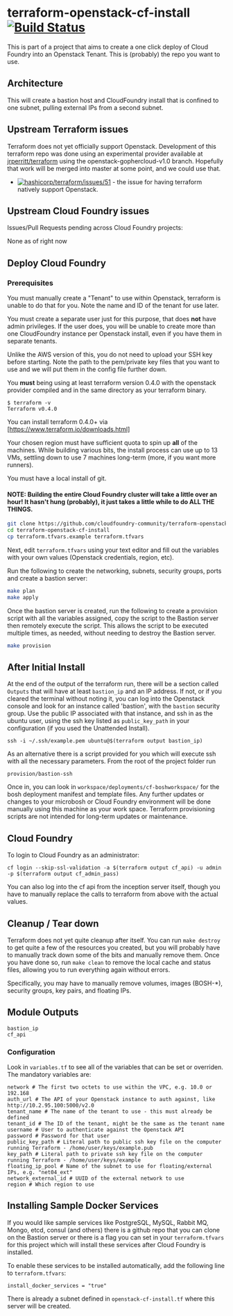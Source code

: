 terraform-openstack-cf-install [![Build Status](https://travis-ci.org/cloudfoundry-community/terraform-openstack-cf-install.svg?branch=master)](https://travis-ci.org/cloudfoundry-community/terraform-openstack-cf-install)
========================

This is part of a project that aims to create a one click deploy of Cloud Foundry into an Openstack Tenant. This is (probably) the repo you want to use.

Architecture
------------

This will create a bastion host and CloudFoundry install that is confined to one subnet, pulling external IPs from a second subnet.

Upstream Terraform issues
-------------------------

Terraform does not yet officially support Openstack. Development of this terraform repo was done using an experimental provider available at [jrperritt/terraform](https://github.com/jrperritt/terraform/tree/openstack-gophercloud-v1.0) using the openstack-gophercloud-v1.0 branch. Hopefully that work will be merged into master at some point, and we could use that.

- [![hashicorp/terraform/issues/51](https://github-shields.com/github/hashicorp/terraform/issues/51.svg)](https://github-shields.com/github/hashicorp/terraform/issues/51) - the issue for having terraform natively support Openstack.

Upstream Cloud Foundry issues
-----------------------------

Issues/Pull Requests pending across Cloud Foundry projects:

None as of right now

Deploy Cloud Foundry
--------------------

### Prerequisites

You must manually create a "Tenant" to use within Openstack, terraform is unable to do that for you. Note the name and ID of the tenant for use later.

You must create a separate user just for this purpose, that does **not** have admin privileges. If the user does, you will be unable to create more than one CloudFoundry instance per Openstack install, even if you have them in separate tenants.

Unlike the AWS version of this, you do not need to upload your SSH key before starting. Note the path to the pem/private key files that you want to use and we will put them in the config file further down.

You **must** being using at least terraform version 0.4.0 with the openstack provider compiled and in the same directory as your terraform binary.

```
$ terraform -v
Terraform v0.4.0
```

You can install terraform 0.4.0+ via [https://www.terraform.io/downloads.html]

Your chosen region must have sufficient quota to spin up **all** of the machines. While building various bits, the install process can use up to 13 VMs, settling down to use 7 machines long-term (more, if you want more runners).

You must have a local install of git.

#### NOTE: Building the entire Cloud Foundry cluster will take a little over an hour! It hasn't hung (probably), it just takes a little while to do ALL THE THINGS.

```bash
git clone https://github.com/cloudfoundry-community/terraform-openstack-cf-install
cd terraform-openstack-cf-install
cp terraform.tfvars.example terraform.tfvars
```

Next, edit `terraform.tfvars` using your text editor and fill out the variables with your own values (Openstack credentials, region, etc).

Run the following to create the networking, subnets, security groups, ports and create a bastion server:

```bash
make plan
make apply
```

Once the bastion server is created, run the following to create a provision script with all the variables assigned, copy the script to the Bastion server then remotely execute the script.  This allows the script to be executed multiple times, as needed, without needing to destroy the Bastion server.

```bash
make provision
```

After Initial Install
---------------------

At the end of the output of the terraform run, there will be a section called `Outputs` that will have at least `bastion_ip` and an IP address. If not, or if you cleared the terminal without noting it, you can log into the Openstack console and look for an instance called 'bastion', with the `bastion` security group. Use the public IP associated with that instance, and ssh in as the ubuntu user, using the ssh key listed as `public_key_path` in your configuration (if you used the Unattended Install).

```
ssh -i ~/.ssh/example.pem ubuntu@$(terraform output bastion_ip)
```

As an alternative there is a script provided for you which will execute ssh with all the necessary parameters.  From the root of the project folder run

```
provision/bastion-ssh
```

Once in, you can look in `workspace/deployments/cf-boshworkspace/` for the bosh deployment manifest and template files. Any further updates or changes to your microbosh or Cloud Foundry environment will be done manually using this machine as your work space. Terraform provisioning scripts are not intended for long-term updates or maintenance.

Cloud Foundry
-------------

To login to Cloud Foundry as an administrator:

```
cf login --skip-ssl-validation -a $(terraform output cf_api) -u admin -p $(terraform output cf_admin_pass)
```

You can also log into the cf api from the inception server itself, though you have to manually replace the calls to terraform from above with the actual values.

Cleanup / Tear down
-------------------

Terraform does not yet quite cleanup after itself. You can run `make destroy` to get quite a few of the resources you created, but you will probably have to manually track down some of the bits and manually remove them. Once you have done so, run `make clean` to remove the local cache and status files, allowing you to run everything again without errors.

Specifically, you may have to manually remove volumes, images (BOSH-*), security groups, key pairs, and floating IPs.

Module Outputs
--------------

```
bastion_ip
cf_api
```

### Configuration

Look in `variables.tf` to see all of the variables that can be set or overriden. The mandatory variables are:

```
network # The first two octets to use within the VPC, e.g. 10.0 or 192.168
auth_url # The API of your Openstack instance to auth against, like http://10.2.95.100:5000/v2.0
tenant_name # The name of the tenant to use - this must already be defined
tenant_id # The ID of the tenant, might be the same as the tenant name
username # User to authenticate against the Openstack API
password # Password for that user
public_key_path # Literal path to public ssh key file on the computer running Terraform - /home/user/keys/example.pub
key_path # Literal path to private ssh key file on the computer running Terraform - /home/user/keys/example
floating_ip_pool # Name of the subnet to use for floating/external IPs, e.g. "net04_ext"
network_external_id # UUID of the external network to use
region # Which region to use
```

Installing Sample Docker Services
---------------------------------

If you would like sample services like PostgreSQL, MySQL, Rabbit MQ, Mongo, etcd, consul (and others) there is a github repo that you can clone on the Bastion server or there is a flag you can set in your `terraform.tfvars` for this project which will install these services after Cloud Foundry is installed.

To enable these services to be installed automatically, add the following line to `terraform.tfvars`:

```
install_docker_services = "true"
```

There is already a subnet defined in `openstack-cf-install.tf` where this server will be created.

